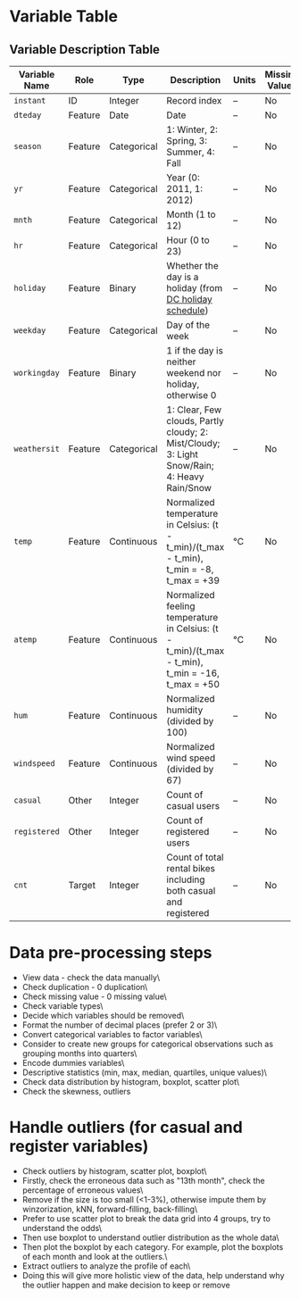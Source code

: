 # Variable Table

## Variable Description Table

| Variable Name | Role | Type | Description | Units | Missing Values |
|----------|----------|----------|------------------------|----------|----------|
| `instant` | ID | Integer | Record index | – | No |
| `dteday` | Feature | Date | Date | – | No |
| `season` | Feature | Categorical | 1: Winter, 2: Spring, 3: Summer, 4: Fall | – | No |
| `yr` | Feature | Categorical | Year (0: 2011, 1: 2012) | – | No |
| `mnth` | Feature | Categorical | Month (1 to 12) | – | No |
| `hr` | Feature | Categorical | Hour (0 to 23) | – | No |
| `holiday` | Feature | Binary | Whether the day is a holiday (from [DC holiday schedule](http://dchr.dc.gov/page/holiday-schedule)) | – | No |
| `weekday` | Feature | Categorical | Day of the week | – | No |
| `workingday` | Feature | Binary | 1 if the day is neither weekend nor holiday, otherwise 0 | – | No |
| `weathersit` | Feature | Categorical | 1: Clear, Few clouds, Partly cloudy; 2: Mist/Cloudy; 3: Light Snow/Rain; 4: Heavy Rain/Snow | – | No |
| `temp` | Feature | Continuous | Normalized temperature in Celsius: (t - t_min)/(t_max - t_min), t_min = -8, t_max = +39 | °C | No |
| `atemp` | Feature | Continuous | Normalized feeling temperature in Celsius: (t - t_min)/(t_max - t_min), t_min = -16, t_max = +50 | °C | No |
| `hum` | Feature | Continuous | Normalized humidity (divided by 100) | – | No |
| `windspeed` | Feature | Continuous | Normalized wind speed (divided by 67) | – | No |
| `casual` | Other | Integer | Count of casual users | – | No |
| `registered` | Other | Integer | Count of registered users | – | No |
| `cnt` | Target | Integer | Count of total rental bikes including both casual and registered | – | No |

# Data pre-processing steps

-   View data - check the data manually\
-   Check duplication - 0 duplication\
-   Check missing value - 0 missing value\
-   Check variable types\
-   Decide which variables should be removed\
-   Format the number of decimal places (prefer 2 or 3)\
-   Convert categorical variables to factor variables\
-   Consider to create new groups for categorical observations such as grouping months into quarters\
-   Encode dummies variables\
-   Descriptive statistics (min, max, median, quartiles, unique values)\
-   Check data distribution by histogram, boxplot, scatter plot\
-   Check the skewness, outliers

# Handle outliers (for casual and register variables)

-   Check outliers by histogram, scatter plot, boxplot\
-   Firstly, check the erroneous data such as "13th month", check the percentage of erroneous values\
-   Remove if the size is too small (\<1-3%), otherwise impute them by winzorization, kNN, forward-filling, back-filling\
-   Prefer to use scatter plot to break the data grid into 4 groups, try to understand the odds\
-   Then use boxplot to understand outlier distribution as the whole data\
-   Then plot the boxplot by each category. For example, plot the boxplots of each month and look at the outliers.\
-   Extract outliers to analyze the profile of each\
-   Doing this will give more holistic view of the data, help understand why the outlier happen and make decision to keep or remove
